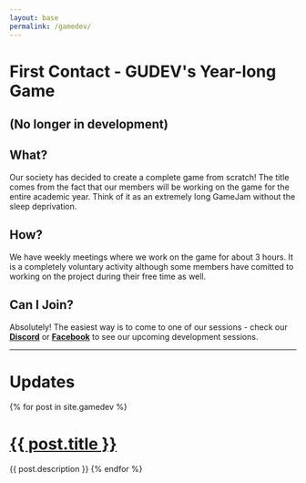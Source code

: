 ```yaml
---
layout: base
permalink: /gamedev/
---
```


# First Contact - GUDEV's Year-long Game

## (No longer in development)

## What?
Our society has decided to create a complete game from scratch! The title comes from the fact that our members will be working on the game for the entire academic year. Think of it as an extremely long GameJam without the sleep deprivation.

## How?
We have weekly meetings where we work on the game for about 3 hours. It is a completely voluntary activity although some members have comitted to working on the project during their free time as well.

## Can I Join?
Absolutely! The easiest way is to come to one of our sessions - check our [**Discord**](https://discord.gg/DhT3XgU) or [**Facebook**](https://www.facebook.com/gudevsoc/) to see our upcoming development sessions.

***
# Updates

<div class="container">
{% for post in site.gamedev %}
  <h1><a href="{{ post.url }}">{{ post.title }}</a></h1>
  {{ post.description }}
{% endfor %}
</div>